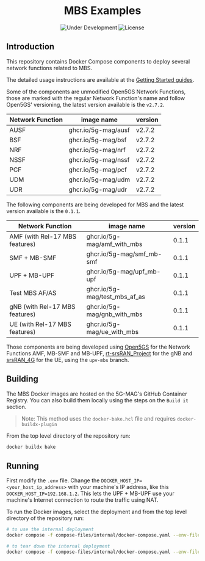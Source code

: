 <h1 align="center">MBS Examples</h1>
<p align="center">
  <img src="https://img.shields.io/badge/Status-Under_Development-yellow" alt="Under Development">
  <img src="https://img.shields.io/badge/License-5G--MAG%20Public%20License%20(v1.0)-blue" alt="License">
</p>

## Introduction

This repository contains Docker Compose components to deploy several network functions related to MBS.

The detailed usage instructions are available at the [Getting Started guides](https://5g-mag.github.io/Getting-Started/pages/5g-multicast-broadcast-services/usage/docker-implementation.html).

Some of the components are unmodified Open5GS Network Functions, those are marked with the regular Network Function's name and follow Open5GS' versioning, the latest version available is the `v2.7.2`.

| Network Function | image name          | version |
| ---              | ---                 | ---     |
| AUSF             | ghcr.io/5g-mag/ausf | v2.7.2  |
| BSF              | ghcr.io/5g-mag/bsf  | v2.7.2  |
| NRF              | ghcr.io/5g-mag/nrf  | v2.7.2  |
| NSSF             | ghcr.io/5g-mag/nssf | v2.7.2  |
| PCF              | ghcr.io/5g-mag/pcf  | v2.7.2  |
| UDM              | ghcr.io/5g-mag/udm  | v2.7.2  |
| UDR              | ghcr.io/5g-mag/udr  | v2.7.2  |

The following components are being developed for MBS and the latest version available is the `0.1.1`.

| Network Function               | image name                     | version |
| ---                            | ---                            | ---     |
| AMF (with Rel-17 MBS features) | ghcr.io/5g-mag/amf_with_mbs    | 0.1.1   |
| SMF + MB-SMF                   | ghcr.io/5g-mag/smf_mb-smf      | 0.1.1   |
| UPF + MB-UPF                   | ghcr.io/5g-mag/upf_mb-upf      | 0.1.1   |
| Test MBS AF/AS                 | ghcr.io/5g-mag/test_mbs_af_as  | 0.1.1   |
| gNB (with Rel-17 MBS features) | ghcr.io/5g-mag/gnb_with_mbs    | 0.1.1   |
| UE (with Rel-17 MBS features)  | ghcr.io/5g-mag/ue_with_mbs     | 0.1.1   |

Those components are being developed using [Open5GS](https://github.com/5G-MAG/open5gs) for the Network Functions AMF, MB-SMF and MB-UPF, [rt-srsRAN_Project](https://github.com/5G-MAG/rt-srsRAN_Project) for the gNB and [srsRAN_4G](https://github.com/5G-MAG/srsRAN_4G) for the UE, using the `upv-mbs` branch.

## Building

The MBS Docker images are hosted on the 5G-MAG's GitHub Container Registry. You can also build them locally using the steps on the `Build it` section.

> Note: This method uses the `docker-bake.hcl` file and requires `docker-buildx-plugin`

From the top level directory of the repository run:
```bash
docker buildx bake
```

## Running

First modify the `.env` file. Change the `DOCKER_HOST_IP=<your_host_ip_address>` with your machine's IP address, like this `DOCKER_HOST_IP=192.168.1.2`. This lets the UPF + MB-UPF use your machine's Internet connection to route the traffic using NAT.

To run the Docker images, select the deployment and from the top level directory of the repository run:
```bash
# to use the internal deployment
docker compose -f compose-files/internal/docker-compose.yaml --env-file=.env up -d
```

```bash
# to tear down the internal deployment
docker compose -f compose-files/internal/docker-compose.yaml --env-file=.env down
```
